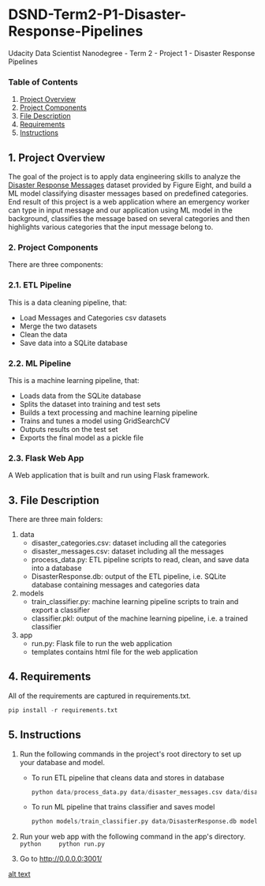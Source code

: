 # DSND-Term2-P1-Disaster-Response-Pipelines
Udacity Data Scientist Nanodegree - Term 2 - Project 1 - Disaster Response Pipelines

### Table of Contents

1. [Project Overview](#ProjectOverview)
2. [Project Components](#ProjectComponents)
3. [File Description](#FileDescription)
4. [Requirements](#Requirements)
5. [Instructions](#Instructions)

## 1. Project Overview <a name="ProjectOverview"></a>
The goal of the project is to apply data engineering skills to analyze the [Disaster Response Messages](https://www.figure-eight.com/dataset/combined-disaster-response-data/) dataset provided by Figure Eight, and build a ML model classifying disaster messages based on predefined categories. End result of this project is a web application where an emergency worker can type in input message and our application using ML model in the background, classifies the message based on several categories and then highlights various categories that the input message belong to.

### 2. Project Components <a name="ProjectComponents"></a>
There are three components:

### 2.1. ETL Pipeline
This is a data cleaning pipeline, that:
- Load Messages and Categories csv datasets 
- Merge the two datasets
- Clean the data
- Save data into a SQLite database

### 2.2. ML Pipeline
This is a machine learning pipeline, that:
- Loads data from the SQLite database
- Splits the dataset into training and test sets
- Builds a text processing and machine learning pipeline
- Trains and tunes a model using GridSearchCV
- Outputs results on the test set
- Exports the final model as a pickle file

### 2.3. Flask Web App
A Web application that is built and run using Flask framework.

## 3. File Description <a name="FileDescription"></a>
There are three main folders:

1. data
    - disaster_categories.csv: dataset including all the categories
    - disaster_messages.csv: dataset including all the messages
    - process_data.py: ETL pipeline scripts to read, clean, and save data into a database
    - DisasterResponse.db: output of the ETL pipeline, i.e. SQLite database containing messages and categories data
2. models
    - train_classifier.py: machine learning pipeline scripts to train and export a classifier
    - classifier.pkl: output of the machine learning pipeline, i.e. a trained classifier
3. app
    - run.py: Flask file to run the web application
    - templates contains html file for the web application

## 4. Requirements <a name="Requirements"></a>    

All of the requirements are captured in requirements.txt.  
```python
pip install -r requirements.txt
```

## 5. Instructions <a name="Instructions"></a>
1. Run the following commands in the project's root directory to set up your database and model.

    - To run ETL pipeline that cleans data and stores in database
		```python
		python data/process_data.py data/disaster_messages.csv data/disaster_categories.csv data/DisasterResponse.db
		```      
    - To run ML pipeline that trains classifier and saves model
		```python    
        python models/train_classifier.py data/DisasterResponse.db models/classifier.pkl
		```      
2. Run your web app with the following command in the app's directory.
		```python    
	    python run.py
		```          

3. Go to http://0.0.0.0:3001/

[alt text](https://github.com/binliu-base/dsnd-term2-p1-disaster-response/blob/master/screenshots/webpage.png)


